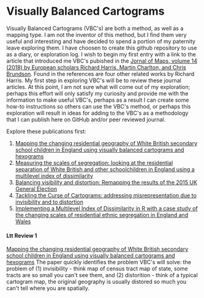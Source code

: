 # Visually Balanced Cartograms

Visually Balanced Cartograms (VBC's) are both a method, as well as a mapping type. I am not the inventor of this method, but I find them very useful and interesting and have decided to spend a portion of my paternity leave exploring them. I have choosen to create this github repository to use as a diary, or exploration log. I wish to begin my first entry with a link to the article that introduced me VBC's pubished in the [Jornal of Maps, volume 14 (2018) by European scholars Richard Harris, Martin Charlton, and Chris Brundson](https://www.tandfonline.com/doi/full/10.1080/17445647.2018.1478753). Found in the references are four other related works by Richard Harris. My first step in exploring VBC's will be to review these journal articles. At this point, I am not sure what will come out of my exploration; perhaps this effort will only satisfy my curiosity and provide me with the information to make useful VBC's, perhaps as a result I can create some how-to instructions so others can use the VBC's method, or perhaps this exploration will result in ideas for adding to the VBC's as a methodology that I can publish here on GitHub and/or peer reviewed journal. 

Explore these publications first:
1. [Mapping the changing residential geography of White British secondary school children in England using visually balanced cartograms and hexograms](https://www.tandfonline.com/doi/full/10.1080/17445647.2018.1478753)
2. [Measuring the scales of segregation: looking at the residential separation of White British and other schoolchildren in England using a multilevel index of dissimilarity](https://rgs-ibg.onlinelibrary.wiley.com/doi/abs/10.1111/tran.12181)
3. [Balancing visibility and distortion: Remapping the results of the 2015 UK General Election](https://journals.sagepub.com/doi/full/10.1177/0308518X17708439)
4. [Tackling the Curse of Cartograms: addressing misrepresentation due to invisibility and to distortion](https://huckg.is/gisruk2017/GISRUK_2017_paper_29.pdf)
5. [Implementing a Multilevel Index of Dissimilarity in R with a case study of the changing scales of residential ethnic segregation in England and Wales](https://journals.sagepub.com/doi/full/10.1177/2399808317748328)

#### Ltt Review 1 
[Mapping the changing residential geography of White British secondary school children in England using visually balanced cartograms and hexograms](https://www.tandfonline.com/doi/full/10.1080/17445647.2018.1478753)
The paper quickly identifies the problem VBC's will solve: the problem of (1) invisibility - think map of census tract map of state, some tracts are so small you can't see them, and (2) distorition - think of a typical cartogram map, the original geography is usually distored so much you can't tell where you are spatially.

